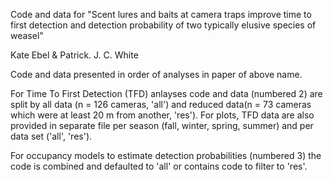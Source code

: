 Code and data for "Scent lures and baits at camera traps improve time to first detection and detection probability of two typically elusive species of weasel"

Kate Ebel & Patrick. J. C. White

  Code and data presented in order of analyses in paper of above name.

  For Time To First Detection (TFD) anlayses code and data (numbered 2) are split by all data (n = 126 cameras, 'all') and reduced data(n = 73 cameras which were at least 20 m from another, 'res'). For plots, TFD data are also provided in separate file per season (fall, winter, spring, summer) and per data set ('all', 'res'). 

  For occupancy models to estimate detection probabilities (numbered 3) the code is combined and defaulted to 'all' or contains code to filter to 'res'. 
